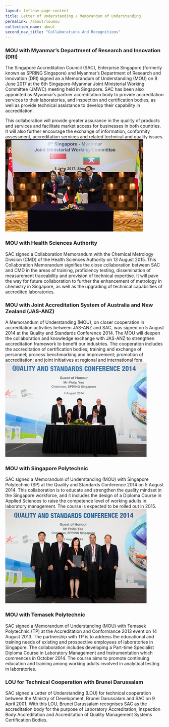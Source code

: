 ```yaml
---
layout: leftnav-page-content
title: Letter of Understanding / Memorandum of Understanding
permalink: /about/loumou
collection_name: about
second_nav_title: "Collaborations And Recognitions"
---
```


### MOU with Myanmar’s Department of Research and Innovation (DRI)
The Singapore Accreditation Council (SAC), Enterprise Singapore (formerly known as SPRING Singapore) and Myanmar’s Department of Research and Innovation (DRI) signed an a Memorandum of Understanding (MOU) on 8 June 2017 at the 6th Singapore-Myanmar Joint Ministerial Working Committee (JMWC) meeting held in Singapore. SAC has been also appointed as Myanmar’s partner accreditation body to provide accreditation services to their laboratories, and inspection and certification bodies, as well as provide technical assistance to develop their capability in accreditation.
 
This collaboration will provide greater assurance in the quality of products and services and facilitate market access for businesses in both countries. It will also further encourage the exchange of information, conformity assessment, accreditation services and related technical and quality issues.
![Photo of MoU signing with Myanmar](/images/Myanmar_MOU.png) 

### MOU with Health Sciences Authority
SAC signed a Collaboration Memorandum with the Chemical Metrology Division (CMD) of the Health Sciences Authority on 13 August 2015. This Collaboration Memorandum signifies the close collaboration between SAC and CMD in the areas of training, proficiency testing, dissemination of measurement traceability  and provision of technical expertise. It will pave the way for future collaboration to further the enhancement of metrology in chemistry in Singapore, as well as the upgrading of technical capabilities of accredited laboratories.
 
### MOU with Joint Accreditation System of Australia and New Zealand (JAS-ANZ)
A Memorandum of Understanding (MOU), on closer cooperation in accreditation activities between JAS-ANZ and SAC, was signed on 5 August 2014 at the Quality and Standards Conference 2014. The MOU will deepen the collaboration and knowledge exchange with JAS-ANZ to strengthen accreditation framework to benefit our industries. The cooperation includes the accreditation of certification bodies; training and exchange of personnel; process benchmarking and improvement; promotion of accreditation; and joint initiatives at regional and international fora. 
![Photo of MoU signing with JAS-ANZ](/images/MOU%20with%20JAS-ANZ.jpg) 

### MOU with Singapore Polytechnic   
SAC signed a Memorandum of Understanding (MOU) with Singapore Polytechnic (SP) at the Quality and Standards Conference 2014 on 5 August 2014.  This collaboration is to educate and strengthen the quality mindset in the Singapore workforce, and it includes the design of a Diploma Course in Applied Sciences to raise the competence level of working adults in laboratory management. The course is expected to be rolled out in 2015.
![Photo of MoU signing with SP](/images/MOU%20with%20SP.jpg) 

### MOU with Temasek Polytechnic 
SAC signed a Memorandum of Understanding (MOU) with Temasek Polytechnic (TP) at the Accreditation and Conformance 2013 event on 14 August 2013. The partnership with TP is to address the educational and training needs of existing and prospective employees of laboratories in Singapore. The collaboration includes developing a Part-time Specialist Diploma Course in Laboratory Management and Instrumentation which commences in October 2014.  The course aims to promote continuing education and training among working adults involved in analytical testing in laboratories.
 
### LOU for Technical Cooperation with Brunei Darussalam
SAC signed a Letter of Understanding (LOU) for technical cooperation between the Ministry of Development, Brunei Darussalam and SAC on 9 April 2001. With this LOU, Brunei Darussalam recognises SAC as the accreditation body for the purpose of Laboratory Accreditation, Inspection Body Accreditation and Accreditation of Quality Management Systems Certification Bodies. 
